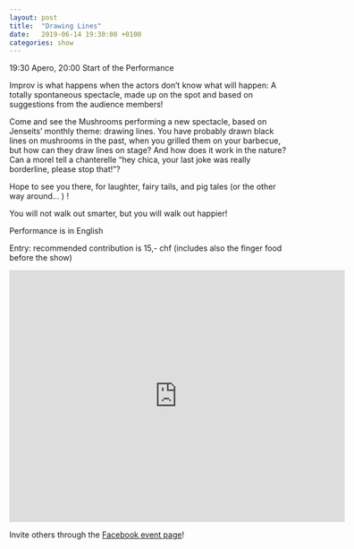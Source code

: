 ```yaml
---
layout: post
title:  "Drawing Lines"
date:   2019-06-14 19:30:00 +0100
categories: show
---
```


19:30 Apero, 20:00 Start of the Performance

Improv is what happens when the actors don’t know what will happen: A totally spontaneous spectacle, made up on the spot and based on suggestions from the audience members!
<!--more-->
Come and see the Mushrooms performing a new spectacle, based on Jenseits’ monthly theme: drawing lines. You have probably drawn black lines on mushrooms in the past, when you grilled them on your barbecue, but how can they draw lines on stage? And how does it work in the nature? Can a morel tell a chanterelle “hey chica, your last joke was really borderline, please stop that!”?

Hope to see you there, for laughter, fairy tails, and pig tales (or the other way around... ) !

You will not walk out smarter, but you will walk out happier!

Performance is in English

Entry: recommended contribution is 15,- chf (includes also the finger food before the show)

<iframe src="https://www.google.com/maps/embed?pb=!1m18!1m12!1m3!1d2701.3164958683724!2d8.52006681583793!3d47.38625731116593!2m3!1f0!2f0!3f0!3m2!1i1024!2i768!4f13.1!3m3!1m2!1s0x47900a15619f4fa9%3A0x124e7e779b279679!2sjenseits+im+Viadukt!5e0!3m2!1sen!2sch!4v1529147583692" width="600" height="450" frameborder="0" style="border:0" allowfullscreen></iframe>

Invite others through the [Facebook event page](https://www.facebook.com/events/386951251891130/)!
